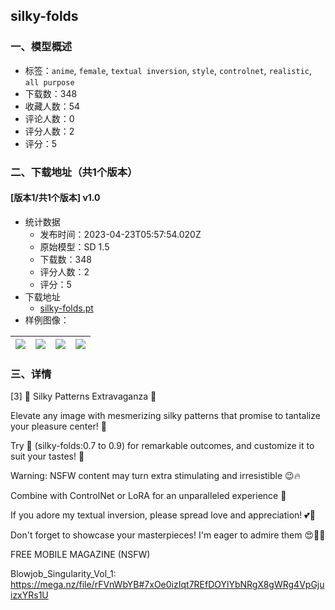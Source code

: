 ## silky-folds
### 一、模型概述

- 标签：`anime`, `female`, `textual inversion`, `style`, `controlnet`, `realistic`, `all purpose`
- 下载数：348
- 收藏人数：54
- 评论人数：0
- 评分人数：2
- 评分：5

### 二、下载地址（共1个版本）

#### [版本1/共1个版本] v1.0

- 统计数据
  - 发布时间：2023-04-23T05:57:54.020Z
  - 原始模型：SD 1.5
  - 下载数：348
  - 评分人数：2
  - 评分：5
- 下载地址
  - [silky-folds.pt](https://civitai.com/api/download/models/52973)
- 样例图像：

| <img src="https://image.civitai.com/xG1nkqKTMzGDvpLrqFT7WA/a9b92b9b-da12-4ea8-9db4-b2000001f700/width=450/571698.jpeg" /> | <img src="https://image.civitai.com/xG1nkqKTMzGDvpLrqFT7WA/40489923-4852-4ca5-19d1-49c696c96d00/width=450/571692.jpeg" /> | <img src="https://image.civitai.com/xG1nkqKTMzGDvpLrqFT7WA/2473aed2-b0c0-4e07-4f85-7ff00cb45900/width=450/571691.jpeg" /> | <img src="https://image.civitai.com/xG1nkqKTMzGDvpLrqFT7WA/9d4026ba-3249-4095-c720-949b52b69100/width=450/571728.jpeg" /> |
| ---- | ---- | ---- | ---- |


### 三、详情
<p>[3] 🌈 Silky Patterns Extravaganza 🎀</p><p>Elevate any image with mesmerizing silky patterns that promise to tantalize your pleasure center! 🤩</p><p>Try 🎀 (silky-folds:0.7 to 0.9) for remarkable outcomes, and customize it to suit your tastes! 🌟</p><p>Warning: NSFW content may turn extra stimulating and irresistible 😉🔥</p><p>Combine with ControlNet or LoRA for an unparalleled experience 🚀</p><p>If you adore my textual inversion, please spread love and appreciation! 💕👏</p><p>Don't forget to showcase your masterpieces! I'm eager to admire them 😍👀🌟</p><p></p><p>FREE MOBILE MAGAZINE (NSFW)</p><p>Blowjob_Singularity_Vol_1:<br /><a target="_blank" rel="ugc" href="https://mega.nz/file/rFVnWbYB#7xOe0izIqt7REfDOYlYbNRgX8gWRg4VpGjuizxYRs1U">https://mega.nz/file/rFVnWbYB#7xOe0izIqt7REfDOYlYbNRgX8gWRg4VpGjuizxYRs1U</a></p>